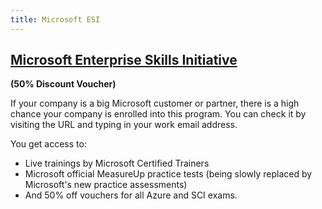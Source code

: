 ```yaml
---
title: Microsoft ESI
---
```


## [Microsoft Enterprise Skills Initiative](https://esi.microsoft.com/) 
**(50% Discount Voucher)**

If your company is a big Microsoft customer or partner, there is a high chance your company is enrolled into this program. You can check it by visiting the URL and typing in your work email address. 

You get access to:
- Live trainings by Microsoft Certified Trainers
- Microsoft official MeasureUp practice tests (being slowly replaced by Microsoft's new practice assessments)
- And 50% off vouchers for all Azure and SCI exams.
